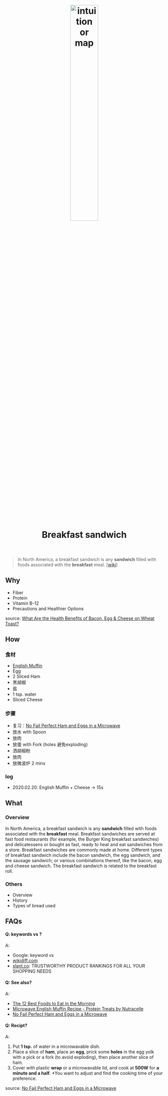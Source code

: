 <h1 align="center">
<br>
	<a href="https://www.wikiwand.com/en/Breakfast_sandwich">
  <img src="https://i.imgur.com/1qYC7Fh.jpg" alt="intuition or map" width=42%">
  </a>
  <br><br>
Breakfast sandwich 
  <br><br>
</h1>

> In North America, a breakfast sandwich is any **sandwich** filled with foods associated with the **breakfast** meal. [[wiki](https://www.wikiwand.com/en/Breakfast_sandwich)]

## Why 

* Fiber
* Protein
* Vitamin B-12
* Precautions and Healthier Options

source: [What Are the Health Benefits of Bacon, Egg & Cheese on Wheat Toast?](https://healthyeating.sfgate.com/nutrition-80yearold-2997.html)

## How

### 食材

* [English Muffin](https://www.amazon.com/gp/product/B000R4JHRQ/)
* Egg
* 2 Sliced Ham
* 黑胡椒
* 盐
* 1 tsp. water
* Sliced Cheese

### 步骤

* 复习：[No Fail Perfect Ham and Eggs in a Microwave](https://www.youtube.com/watch?v=8yNC9o5_z_8)
* 放水 with Spoon
* 放肉
* 放蛋 with Fork (holes 避免exploding)
* 洒胡椒粉
* 放肉
* 放微波炉 2 mins

### log

* 2020.02.20: English Muffin + Cheese -> 15s

## What 

### Overview

In North America, a breakfast sandwich is any **sandwich** filled with foods associated with the **breakfast** meal. Breakfast sandwiches are served at fast food restaurants (for example, the Burger King breakfast sandwiches) and delicatessens or bought as fast, ready to heat and eat sandwiches from a store. Breakfast sandwiches are commonly made at home. Different types of breakfast sandwich include the bacon sandwich, the egg sandwich, and the sausage sandwich; or various combinations thereof, like the bacon, egg and cheese sandwich. The breakfast sandwich is related to the breakfast roll.


### Others

* Overview
* History
* Types of bread used

## FAQs

#### Q: keywords vs ?

A: 

* Google: keyword vs 
* [wikidiff.com](https://wikidiff.com/)
* [slant.co](https://www.slant.co/): TRUSTWORTHY PRODUCT RANKINGS FOR ALL YOUR SHOPPING NEEDS


#### Q: See also?

A:

* [The 12 Best Foods to Eat in the Morning](https://www.healthline.com/nutrition/12-best-foods-to-eat-in-morning#TOC_TITLE_HDR_1)
* [Microwave English Muffin Recipe - Protein Treats by Nutracelle](https://www.youtube.com/watch?v=Luk8c5sw7as)
* [No Fail Perfect Ham and Eggs in a Microwave](https://www.youtube.com/watch?v=8yNC9o5_z_8)


#### Q: Recipt?

A: 

1. Put **1 tsp.** of water in a microwavable dish.
2. Place a slice of **ham**, place an **egg**, prick some **holes** in the egg yolk with a pick or a fork (to avoid exploding), then place another slice of ham.
3. Cover with plastic **wrap** or a microwavable lid, and cook at **500W** for **a minute and a half**. *You want to adjust and find the cooking time of your preference.

source: [No Fail Perfect Ham and Eggs in a Microwave](https://www.youtube.com/watch?v=8yNC9o5_z_8)
